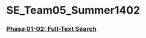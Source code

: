 # SE_Team05_Summer1402

### [Phase 01-02: Full-Text Search](https://github.com/Mohaymen-Academy/SE_Team05_Summer1402/tree/main/Phase01_Full-Text%20Search)